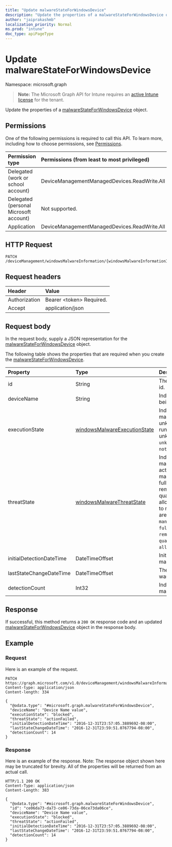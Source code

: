 ```yaml
---
title: "Update malwareStateForWindowsDevice"
description: "Update the properties of a malwareStateForWindowsDevice object."
author: "jaiprakashmb"
localization_priority: Normal
ms.prod: "intune"
doc_type: apiPageType
---
```


# Update malwareStateForWindowsDevice

Namespace: microsoft.graph

> **Note:** The Microsoft Graph API for Intune requires an [active Intune license](https://go.microsoft.com/fwlink/?linkid=839381) for the tenant.

Update the properties of a [malwareStateForWindowsDevice](../resources/intune-devices-malwarestateforwindowsdevice.md) object.

## Permissions
One of the following permissions is required to call this API. To learn more, including how to choose permissions, see [Permissions](/graph/permissions-reference).

|Permission type|Permissions (from least to most privileged)|
|:---|:---|
|Delegated (work or school account)|DeviceManagementManagedDevices.ReadWrite.All|
|Delegated (personal Microsoft account)|Not supported.|
|Application|DeviceManagementManagedDevices.ReadWrite.All|

## HTTP Request
<!-- {
  "blockType": "ignored"
}
-->
``` http
PATCH /deviceManagement/windowsMalwareInformation/{windowsMalwareInformationId}/deviceMalwareStates/{malwareStateForWindowsDeviceId}
```

## Request headers
|Header|Value|
|:---|:---|
|Authorization|Bearer &lt;token&gt; Required.|
|Accept|application/json|

## Request body
In the request body, supply a JSON representation for the [malwareStateForWindowsDevice](../resources/intune-devices-malwarestateforwindowsdevice.md) object.

The following table shows the properties that are required when you create the [malwareStateForWindowsDevice](../resources/intune-devices-malwarestateforwindowsdevice.md).

|Property|Type|Description|
|:---|:---|:---|
|id|String|The unique Identifier. This is device id.|
|deviceName|String|Indicates the name of the device being evaluated for malware state|
|executionState|[windowsMalwareExecutionState](../resources/intune-devices-windowsmalwareexecutionstate.md)|Indicates execution status of the malware. Possible values are: unknown, blocked, allowed, running, notRunning. Defaults to unknown. Possible values are: `unknown`, `blocked`, `allowed`, `running`, `notRunning`.|
|threatState|[windowsMalwareThreatState](../resources/intune-devices-windowsmalwarethreatstate.md)|Indicates threat status of the malware. Possible values are: active, actionFailed, manualStepsRequired, fullScanRequired, rebootRequired, remediatedWithNonCriticalFailures, quarantined, removed, cleaned, allowed, noStatusCleared. defaults to noStatusCleared. Possible values are: `active`, `actionFailed`, `manualStepsRequired`, `fullScanRequired`, `rebootRequired`, `remediatedWithNonCriticalFailures`, `quarantined`, `removed`, `cleaned`, `allowed`, `noStatusCleared`.|
|initialDetectionDateTime|DateTimeOffset|Initial detection datetime of the malware|
|lastStateChangeDateTime|DateTimeOffset|The last time this particular threat was changed|
|detectionCount|Int32|Indicates the number of times the malware is detected|



## Response
If successful, this method returns a `200 OK` response code and an updated [malwareStateForWindowsDevice](../resources/intune-devices-malwarestateforwindowsdevice.md) object in the response body.

## Example

### Request
Here is an example of the request.
``` http
PATCH https://graph.microsoft.com/v1.0/deviceManagement/windowsMalwareInformation/{windowsMalwareInformationId}/deviceMalwareStates/{malwareStateForWindowsDeviceId}
Content-type: application/json
Content-length: 334

{
  "@odata.type": "#microsoft.graph.malwareStateForWindowsDevice",
  "deviceName": "Device Name value",
  "executionState": "blocked",
  "threatState": "actionFailed",
  "initialDetectionDateTime": "2016-12-31T23:57:05.3889692-08:00",
  "lastStateChangeDateTime": "2016-12-31T23:59:51.0767794-08:00",
  "detectionCount": 14
}
```

### Response
Here is an example of the response. Note: The response object shown here may be truncated for brevity. All of the properties will be returned from an actual call.
``` http
HTTP/1.1 200 OK
Content-Type: application/json
Content-Length: 383

{
  "@odata.type": "#microsoft.graph.malwareStateForWindowsDevice",
  "id": "ce06da73-da73-ce06-73da-06ce73da06ce",
  "deviceName": "Device Name value",
  "executionState": "blocked",
  "threatState": "actionFailed",
  "initialDetectionDateTime": "2016-12-31T23:57:05.3889692-08:00",
  "lastStateChangeDateTime": "2016-12-31T23:59:51.0767794-08:00",
  "detectionCount": 14
}
```
